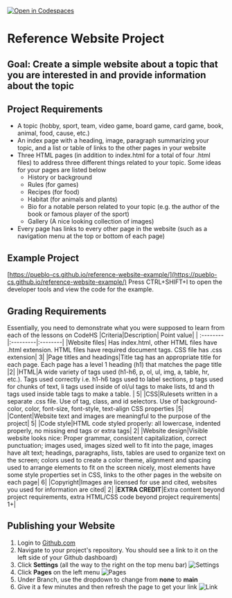 [![Open in Codespaces](https://classroom.github.com/assets/launch-codespace-2972f46106e565e64193e422d61a12cf1da4916b45550586e14ef0a7c637dd04.svg)](https://classroom.github.com/open-in-codespaces?assignment_repo_id=18246082)
# Reference Website Project
## Goal: Create a simple website about a topic that you are interested in and provide information about the topic
## Project Requirements
- A topic (hobby, sport, team, video game, board game, card game, book, animal, food, cause, etc.)
- An index page with a heading, image, paragraph summarizing your topic, and a list or table of links to the other pages in your website
- Three HTML pages (in addition to index.html for a total of four .html files) to address three different things related to your topic. Some ideas for your pages are listed below
    - History or background
    - Rules (for games)
    - Recipes (for food)
    - Habitat (for animals and plants)
    - Bio for a notable person related to your topic (e.g. the author of the book or famous player of the sport)
    - Gallery (A nice looking collection of images)
- Every page has links to every other page in the website (such as a navigation menu at the top or bottom of each page)

## Example Project
[https://pueblo-cs.github.io/reference-website-example/](https://pueblo-cs.github.io/reference-website-example/)
Press CTRL+SHIFT+I to open the developer tools and view the code for the example.

## Grading Requirements
Essentially, you need to demonstrate what you were supposed to learn from each of the lessons on CodeHS
|Criteria|Description|	Point value|
| :--------|:---------|:--------|
|Website files| Has index.html, other HTML files have .html extension. HTML files have required document tags. CSS file has .css extension|	3|
|Page titles and headings|Title tag has an appropriate title for each page. Each page has a level 1 heading (h1) that matches the page title	|2|
|HTML|A wide variety of tags used (h1-h6, p, ol, ul, img, a, table, hr, etc.). Tags used correctly i.e. h1-h6 tags used to label sections, p tags used for chunks of text, li tags used inside of ol/ul tags to make lists, td and th tags used inside table tags to make a table. |	5|
|CSS|Rulesets written in a separate .css file. Use of tag, class, and id selectors. Use of background-color, color, font-size, font-style, text-align CSS properties |5|
|Content|Website text and images are meaningful to the purpose of the project| 5|
|Code style|HTML code styled properly: all lowercase, indented properly, no missing end tags or extra tags|	2|
|Website design|Visible website looks nice: Proper grammar, consistent capitalization, correct punctuation; images used, images sized well to fit into the page, images have alt text; headings, paragraphs, lists, tables are used to organize text on the screen; colors used to create a color theme, alignment and spacing used to arrange elements to fit on the screen nicely, most elements have some style properties set in CSS, links to the other pages in the website on each page|	6|
|Copyright|Images are licensed for use and cited, websites you used for information are cited|	2|
|**EXTRA CREDIT**|Extra content beyond project requirements, extra HTML/CSS code beyond project requirements| 1+|

## Publishing your Website
1. Login to [Github.com](https://www.github.com)
2. Navigate to your project's repository. You should see a link to it on the left side of your Github dashboard)
3. Click **Settings** (all the way to the right on the top menu bar) ![Settings](https://docs.github.com/assets/cb-28260/mw-1440/images/help/repository/repo-actions-settings.webp)
4. Click **Pages** on the left menu ![Pages](https://media.geeksforgeeks.org/wp-content/uploads/20230613132412/Github-Pages.jpeg)
5. Under Branch, use the dropdown to change from **none** to **main**
6. Give it a few minutes and then refresh the page to get your link ![Link](https://media.geeksforgeeks.org/wp-content/uploads/20230613132450/Visit-your-Site.jpeg)
